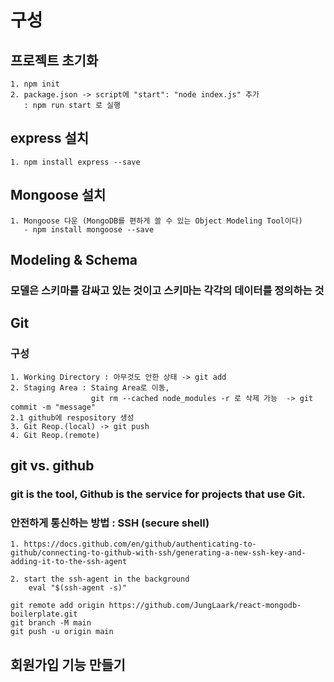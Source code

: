 # 구성 

## 프로젝트 초기화
    1. npm init
    2. package.json -> script에 "start": "node index.js" 추가 
       : npm run start 로 실행
## express 설치 
    1. npm install express --save
## Mongoose 설치 
    1. Mongoose 다운 (MongoDB를 편하게 쓸 수 있는 Object Modeling Tool이다)
       - npm install mongoose --save
## Modeling & Schema
### 모델은 스키마를 감싸고 있는 것이고 스키마는 각각의 데이터를 정의하는 것 

## Git 

### 구성 
    1. Working Directory : 아무것도 안한 상태 -> git add
    2. Staging Area : Staing Area로 이동,
                      git rm --cached node_modules -r 로 삭제 가능  -> git commit -m "message"
    2.1 github에 respository 생성 
    3. Git Reop.(local) -> git push 
    4. Git Reop.(remote)

## git vs. github 
### git is the tool, Github is the service for projects that use Git.  
### 안전하게 통신하는 방법 : SSH (secure shell)
    1. https://docs.github.com/en/github/authenticating-to-github/connecting-to-github-with-ssh/generating-a-new-ssh-key-and-adding-it-to-the-ssh-agent

    2. start the ssh-agent in the background
        eval "$(ssh-agent -s)"

    git remote add origin https://github.com/JungLaark/react-mongodb-boilerplate.git
    git branch -M main
    git push -u origin main

## 회원가입 기능 만들기 
